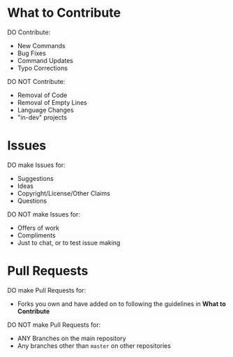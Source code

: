 # What to Contribute
DO Contribute:
- New Commands
- Bug Fixes
- Command Updates
- Typo Corrections

DO NOT Contribute:
- Removal of Code
- Removal of Empty Lines
- Language Changes
- "in-dev" projects

# Issues
DO make Issues for:
- Suggestions
- Ideas
- Copyright/License/Other Claims
- Questions

DO NOT make Issues for:
- Offers of work
- Compliments
- Just to chat, or to test issue making

# Pull Requests
DO make Pull Requests for:
- Forks you own and have added on to following the guidelines in **What to Contribute**

DO NOT make Pull Requests for:
- ANY Branches on the main repository
- Any branches other than `master` on other repositories
